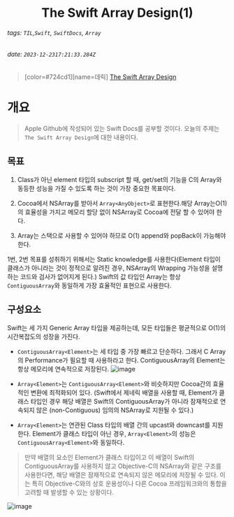 <h1><center> The Swift Array Design(1) </center></h1>

###### tags: `TIL`,`Swift`, `SwiftDocs`, `Array`
###### date: `2023-12-2317:21:33.284Z`

> [color=#724cd1][name=데릭]
> [The Swift Array Design](https://github.com/apple/swift/blob/main/docs/Arrays.md)

# 개요

> Apple Github에 작성되어 있는 Swift Docs를 공부할 것이다. 오늘의 주제는 `The Swift Array Design`에 대한 내용이다.

## 목표

1. Class가 아닌 element 타입의 subscript 할 때, get/set의 기능을 C의 Array와 동등한 성능을 가질 수 있도록 하는 것이 가장 중요한 목표이다. 

2. Cocoa에서 NSArray를 받아서 `Array<AnyObject>`로 표현한다.해당 Array는O(1)의 효율성을 가지고 메모리 할당 없이 NSArray로 Cocoa에 전달 할 수 있어야 한다.

3. Array는 스택으로 사용할 수 있어야 하므로 O(1) append와 popBack이 가능해야 한다.

1번, 2번 목표를 성취하기 위해서는 Static knowledge를 사용한다(Element 타입이 클래스가 아니라는 것이 정적으로 알려진 경우, NSArray의  Wrapping 가능성을 설명하는 코드와 검사가 없어지게 된다.) Swift의 값 타입인 Array는 항상 `ContiguousArray`와 동일하게 가장 효율적인 표현으로 사용한다. 
    
## 구성요소
    
Swift는 세 가지 Generic Array 타입을 제공하는데, 모든 타입들은 평균적으로 O(1)의 시간복잡도의 성장을 가진다. 

- `ContiguousArray<Element>`는 세 타입 중 가장 빠르고 단순하다. 그래서 C Array의 Performance가 필요할 때 사용하라고 한다. ContiguousArray의 Element는 항상 메모리에 연속적으로 저장된다. ![image](https://hackmd.io/_uploads/Sya7JG4D6.png)

- `Array<Element>`는 `ContiguousArray<Element>`와 비슷하지만 Cocoa간의 효율적인 변환에 최적화되어 있다. (Swift에서 제네릭 배열을 사용할 때, Element가 클래스 타입인 경우 해당 배열은 Swift의 ContiguousArray가 아니라 잠재적으로 연속되지 않은 (non-Contiguous) 임의의 NSArray로 지원될 수 있다.) 
- `Array<Element>`는 연관된 Class 타입의 배열 간의 upcast와 downcast를 지원한다. Element가 클래스 타입이 아닌 경우, `Array<Element>`의 성능은 `ContiguousArray<Element>`와 동일하다.

> 만약 배열의 요소인 Element가 클래스 타입이고 이 배열이 Swift의 ContiguousArray를 사용하지 않고 Objective-C의 NSArray와 같은 구조를 사용한다면, 해당 배열은 잠재적으로 연속되지 않은 메모리에 저장될 수 있다. 이는 특히 Objective-C와의 상호 운용성이나 다른 Cocoa 프레임워크와의 통합을 고려할 때 발생할 수 있는 상황이다. 

![image](https://hackmd.io/_uploads/S1w1GGEvT.png)

